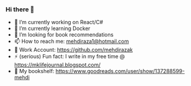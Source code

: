 
<!--
**mehhdiii/mehhdiii** is a ✨ _special_ ✨ repository because its `README.md` (this file) appears on your GitHub profile.

Here are some ideas to get you started:
-->
<!-- ![my flyer](https://user-images.githubusercontent.com/60067141/121791883-2b1c1f00-cc08-11eb-8b73-4d81ae1a8dcd.png)

 -->
### Hi there 👋

- 🔭 I’m currently working on React/C#
- 🌱 I’m currently learning Docker
- 👯 I’m looking for book recommendations
- 📫 How to reach me: mehdiraza1@hotmail.com
- 🏢 Work Account: https://github.com/mehdirazak
- ⚡ (serious) Fun fact: I write in my free time @ https://mklifejournal.blogspot.com/
- 📖 My bookshelf: https://www.goodreads.com/user/show/137288599-mehdi




